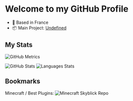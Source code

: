# Welcome to my GitHub Profile

* 📌 Based in France
* 📦 Main Project: [Undefined](https://github.com/Oprimae)

## My Stats
![GitHub Metrics](http://github-profile-summary-cards.vercel.app/api/cards/profile-details?username=Oprimae&theme=dark)

![GitHub Stats](https://github-readme-stats.vercel.app/api?username=Oprimae&show_icons=true)
![Languages Stats](https://github-readme-stats.vercel.app/api/top-langs/?username=Oprimae&theme=dark)

## Bookmarks
Minecraft / Best Plugins:
![Minecraft Skyblick Repo](https://github-readme-stats.vercel.app/api/pin/?username=Oprimae&repo=Skyblock&theme=dark)

